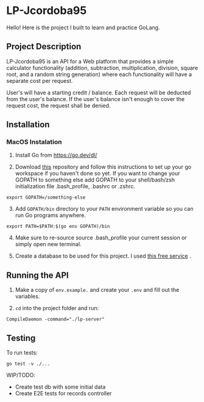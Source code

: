 # LP-Jcordoba95
Hello! Here is the project I built to learn and practice GoLang. 

## Project Description
LP-Jcordoba95 is an API for a Web platform that provides a simple calculator functionality (addition, subtraction,
multiplication, division, square root, and a random string generation) where each functionality will have a separate cost per request.  

User's will have a starting credit / balance. Each request will be deducted from the user's
balance. If the user's balance isn't enough to cover the request cost, the request shall be denied.
## Installation
### MacOS Instalation
  1. Install Go from https://go.dev/dl/

  2. Download [this](https://go.dev/doc/gopath_code) repository and follow this instructions to set up your go workspace if you haven't done so yet. If you want to change your GOPATH to something else add GOPATH to your shell/bash/zsh initialization file .bash_profile, .bashrc or .zshrc.

    export GOPATH=/something-else

  3. Add `GOPATH/bin` directory to your `PATH` environment variable so you can run Go programs anywhere.

    export PATH=$PATH:$(go env GOPATH)/bin
  
  4. Make sure to re-source source .bash_profile your current session or simply open new terminal.

  5. Create a database to be used for this project. I used [this free service](https://api.elephantsql.com/) .
## Running the API
  1. Make a copy of `env.example.` and create your `.env` and fill out the variables.

  2. `cd` into the project folder and run:

    CompileDaemon -command="./lp-server"

## Testing
To run tests:  

    go test -v ./...



WIP/TODO:  
 - Create test db with some initial data
 - Create E2E tests for records controller
